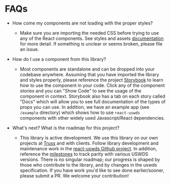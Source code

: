 # FAQs

- How come my components are not loading with the proper styles?

  - Make sure you are importing the needed CSS before trying to use any of the React components. See styles and assets [documentation](./docs/styles_and_assets.md) for more detail. If something is unclear or seems broken, please file an issue.

- How do I use a component from this library?

  - Most components are standalone and can be dropped into your codebase anywhere. Assuming that you have imported the library and styles properly, please reference the project [Storybook](https://trussworks.github.io/react-uswds/) to learn how to use the component in your code. Click any of the component stories and you can "Show Code" to see the usage of the component in context. Storybook also has a tab on each story called "Docs" which will allow you to see full documentation of the types of props you can use. In addition, we have an example app (see `/example` directory) which shows how to use `react-uswds` components with other widely used Javascript/React dependencies.

- What's next? What is the roadmap for this project?
  - This library is active development. We use this library on our own projects at [Truss](https://truss.works/) and with clients. Follow library development and maintenance work in the [react-uswds Github project](https://github.com/trussworks/react-uswds/projects). In addition, reference the [milestones](https://github.com/trussworks/react-uswds/milestones) to track parity with various USWDS versions. There is no singular roadmap; our progress is shaped by those who contribute to the library, and by changes in the uswds specification. If you have work you'd like to see done earlier/sooner, please submit a PR. We welcome your contribution!
